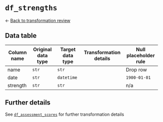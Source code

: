 # `df_strengths`
<- [Back to transformation review](../data_transformation_review.md)

## Data table	
| Column name				| Original data type	| Target data type	| Transformation details									| Null placeholder rule |
|---------------------------|-----------------------|-------------------|-----------------------------------------------------------|-----------------------|
| name						| `str`					| `str`				|															| Drop row				|
| date						| `str`					| `datetime`		|															| `1900-01-01`			|
| strength					| `str`					| `str`				|															| n/a					|

## Further details
See [`df_assessment_scores`](dtl_2_df_assessment_scores.md) for further transformation details
